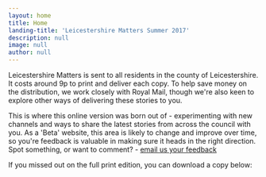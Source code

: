 ```yaml
---
layout: home
title: Home
landing-title: 'Leicestershire Matters Summer 2017'
description: null
image: null
author: null
---
```


Leicestershire Matters is sent to all residents in the county of Leicestershire. It costs around 9p to print and deliver each copy. To help save money on the distribution, we work closely with Royal Mail, though we're also keen to explore other ways of delivering these stories to you.

This is where this online version was born out of - experimenting with new channels and ways to share the latest stories from across the council with you. As a 'Beta' website, this area is likely to change and improve over time, so you're feedback is valuable in making sure it heads in the right direction. Spot something, or want to comment? - [email us your feedback](mailto:Leics.Matters@leics.gov.uk?Subject=Leicestershire%20Matters%20-%20digital%20feedback)

If you missed out on the full print edition, you can download a copy below:
